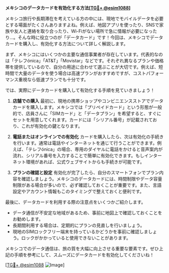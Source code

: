 **メキシコのデータカードを有効化する方法[[TG💪+ @esim1088](https://t.me/s/esim1088)]**

メキシコ旅行や長期滞在を考えている方の中には、現地でモバイルデータを必要とする場面がたくさんありますよね。例えば、地図アプリを使ったり、SNSで家族や友人と連絡を取り合ったり、Wi-Fiがない場所で急に情報が必要になったり…。そんな時に役立つのが「データカード」です！今回は、メキシコでデータカードを購入し、有効化する方法について詳しく解説します。

まず、メキシコにはいくつかの主要な通信事業者が存在しています。代表的なのは「テレフónica」「AT&T」「Movistar」などです。それぞれ異なるプランや価格帯を提供しているので、自分の用途に合わせて選ぶことが大切です。例えば、短時間で大量のデータを使う場合は高速プランがおすすめですが、コストパフォーマンス重視なら低速プランでも十分です。

では、実際にデータカードを購入して有効化する手順を見ていきましょう！

1. **店舗での購入**
   最初に、現地の携帯ショップやコンビニエンスストアでデータカードを購入します。メキシコでは「プリペイドカード」という形態が一般的で、店員さんに「SIMカード」と「データプラン」を希望すると、すぐにセットを用意してくれます。カードには「シリアル番号」が記載されており、これが有効化の鍵となります。

2. **電話またはオンラインでの有効化**
   カードを購入したら、次は有効化の手続きを行います。通常は電話やインターネットを通じて行うことができます。例えば、「テレフónica」の場合、専用のダイヤルに電話をかけると音声案内が流れ、シリアル番号を入力することで簡単に有効化できます。もしインターネット環境があれば、公式ウェブサイトからも手続きが可能です。

3. **プランの確認と設定**
   有効化が完了したら、自分のスマートフォンでプラン内容を確認しましょう。メキシコのデータカードには、時間制限やデータ容量制限がある場合が多いので、必ず確認しておくことが重要です。また、言語設定やアカウント情報もこのタイミングで整えておくと便利です。

最後に、データカードを利用する際の注意点をいくつかご紹介します。
- データ通信が不安定な地域があるため、事前に地図上で確認しておくことをお勧めします。
- 長期間利用する場合は、定期的にプランの見直しを行いましょう。
- 現地のSIMロックフリー端末を持っているかどうかを事前に確認しましょう。ロックがかかっていると使用できないことがあります。

メキシコでのデータ通信は、旅の質を大幅に向上させる重要な要素です。ぜひ上記の手順を参考にして、スムーズにデータカードを有効化してくださいね！

[[TG💪+ @esim1088](https://t.me/s/esim1088) ![Image](https://i.postimg.cc/Y0z9fWf4/image.png)]